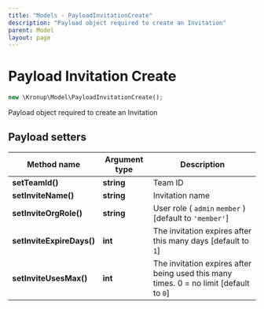 ```yaml
---
title: "Models - PayloadInvitationCreate"
description: "Payload object required to create an Invitation"
parent: Model
layout: page
---
```


# Payload Invitation Create

```php
new \Kronup\Model\PayloadInvitationCreate();
```

Payload object required to create an Invitation

## Payload setters

Method name | Argument type | Description
------------ | ------------- | -------------
**setTeamId()** | **string** | Team ID
**setInviteName()** | **string** | Invitation name
**setInviteOrgRole()** | **string** | User role ( `admin` `member` )  [default to `'member'`]
**setInviteExpireDays()** | **int** | The invitation expires after this many days   [default to `1`]
**setInviteUsesMax()** | **int** | The invitation expires after being used this many times. 0 = no limit   [default to `0`]

